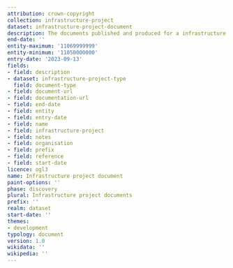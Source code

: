 ```yaml
---
attribution: crown-copyright
collection: infrastructure-project
dataset: infrastructure-project-document
description: The documents published and produced for a infrastructure project
end-date: ''
entity-maximum: '11069999999'
entity-minimum: '11050000000'
entry-date: '2023-09-13'
fields:
- field: description
- dataset: infrastructure-project-type
  field: document-type
- field: document-url
- field: documentation-url
- field: end-date
- field: entity
- field: entry-date
- field: name
- field: infrastructure-project
- field: notes
- field: organisation
- field: prefix
- field: reference
- field: start-date
licence: ogl3
name: Infrastructure project document
paint-options: ''
phase: discovery
plural: Infrastructure project documents
prefix: ''
realm: dataset
start-date: ''
themes:
- development
typology: document
version: 1.0
wikidata: ''
wikipedia: ''
---
```

